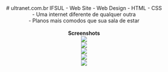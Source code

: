 <center>
# ultranet.com.br
IFSUL - Web Site - Web Design - HTML - CSS
<br>- Uma internet diferente de qualquer outra
<br>- Planos mais comodos que sua sala de estar
<br></br>
<b>Screenshots</b>
<br>
<img src="http://i.imgur.com/EBInHdI.jpg"><br>
<img src="http://i.imgur.com/qectKV8.jpg"><br>
<img src="http://i.imgur.com/LzCXt2n.png"><br>
<img src="http://i.imgur.com/Ke0AOoZ.png"><br>
<img src="http://i.imgur.com/srxNSTO.png"><br>
</center>
